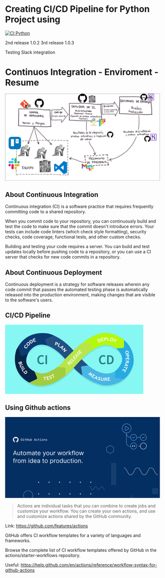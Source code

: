 # Creating CI/CD Pipeline for Python Project using

[![CI Python](https://github.com/Jorgehadad/ISW_CI_v2/actions/workflows/build.yaml/badge.svg)](https://github.com/Jorgehadad/ISW_CI_v2/actions/workflows/build.yaml)

2nd release 1.0.2
3rd release 1.0.3

Testing Slack integration

# Continuos Integration - Enviroment - Resume

![Image](assets/Entorno-de-Integracion-Continua.png)

## About Continuous Integration

Continuous integration (CI) is a software practice that requires frequently committing code to a shared repository.

When you commit code to your repository, you can continuously build and test the code to make sure that the commit doesn't introduce errors. Your tests can include code linters (which check style formatting), security checks, code coverage, functional tests, and other custom checks.

Building and testing your code requires a server. You can build and test updates locally before pushing code to a repository, or you can use a CI server that checks for new code commits in a repository.

## About Continuous Deployment

Continuous deployment is a strategy for software releases wherein any code commit that passes the automated testing phase is automatically released into the production environment, making changes that are visible to the software's users.

## CI/CD Pipeline

![Image](assets/cicd-pipline.jpg)

## Using Github actions

![Image](assets/github-actions.png)

> Actions are individual tasks that you can combine to create jobs and customize your workflow. You can create your own actions, and use and customize actions shared by the GitHub community.

Link: https://github.com/features/actions

GitHub offers CI workflow templates for a variety of languages and frameworks.

Browse the complete list of CI workflow templates offered by GitHub in the actions/starter-workflows repository.

Useful: https://help.github.com/en/actions/reference/workflow-syntax-for-github-actions